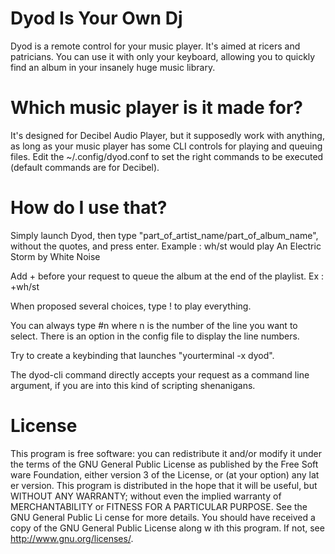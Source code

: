 Dyod Is Your Own Dj
==================
Dyod is a remote control for your music player.
It's aimed at ricers and patricians.
You can use it with only your keyboard, allowing you to quickly find an album
in your insanely huge music library.

Which music player is it made for?
=============================
It's designed for Decibel Audio Player, but it supposedly work with anything,
as long as your music player has some CLI controls for playing and queuing files.
Edit the ~/.config/dyod.conf to set the right commands to be executed
(default commands are for Decibel).

How do I use that?
================
Simply launch Dyod, then type "part_of_artist_name/part_of_album_name",
without the quotes, and press enter.
Example : wh/st would play An Electric Storm by White Noise

Add + before your request to queue the album at the end of the playlist.
Ex : +wh/st

When proposed several choices, type ! to play everything.

You can always type #n where n is the number of the line you want to select.
There is an option in the config file to display the line numbers.

Try to create a keybinding that launches "yourterminal -x dyod".

The dyod-cli command directly accepts your request as a command line argument, if you
are into this kind of scripting shenanigans.

License
=======
This program is free software: you can redistribute it and/or modify it under
the terms of the GNU General Public License as published by the Free Soft
ware Foundation, either version 3 of the License, or (at your option) any lat
er version. 
This program is distributed in the hope that it will be useful, but WITHOUT 
ANY WARRANTY; without even the implied warranty of MERCHANTABILITY
 or FITNESS FOR A PARTICULAR PURPOSE. See the GNU General Public Li
 cense for more details. 
You should have received a copy of the GNU General Public License along w
ith this program. If not, see <http://www.gnu.org/licenses/>. 
